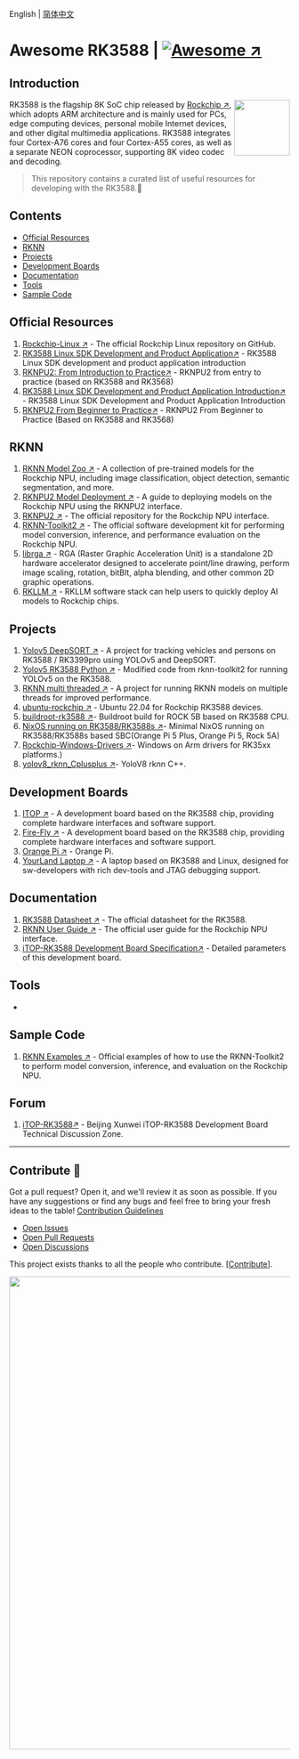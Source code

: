 English | [简体中文](README_CN.md)


# Awesome RK3588 | [![Awesome ↗](https://awesome.re/badge.svg)](https://awesome.re)


## Introduction

[<img src="https://www.rock-chips.com/templets/new_2014_9/images//logo.png" align="right" width="100">](https://www.rock-chips.com/)

RK3588 is the flagship 8K SoC chip released by [Rockchip ↗](https://www.rock-chips.com/a/en/), which adopts ARM architecture and is mainly used for PCs, edge computing devices, personal mobile Internet devices, and other digital multimedia applications. RK3588 integrates four Cortex-A76 cores and four Cortex-A55 cores, as well as a separate NEON coprocessor, supporting 8K video codec and decoding.

> This repository contains a curated list of useful resources for developing with the RK3588.:rocket:

## Contents

- [Official Resources](#official-resources)
- [RKNN](#rknn)
- [Projects](#projects)
- [Development Boards](#development-boards)
- [Documentation](#documentation)
- [Tools](#tools)
- [Sample Code](#sample-code)

## Official Resources

1. [Rockchip-Linux ↗](https://github.com/rockchip-linux) - The official Rockchip Linux repository on GitHub.
2. [RK3588 Linux SDK Development and Product Application↗](https://www.bilibili.com/video/BV1kV4y1W7X5) - RK3588 Linux SDK development and product application introduction
3. [RKNPU2: From Introduction to Practice↗](https://www.bilibili.com/video/BV1kV4y1W7X5) - RKNPU2 from entry to practice (based on RK3588 and RK3568)
4. [RK3588 Linux SDK Development and Product Application Introduction↗](https://www.bilibili.com/video/BV1kV4y1W7X5) - RK3588 Linux SDK Development and Product Application Introduction
5. [RKNPU2 From Beginner to Practice↗](https://www.bilibili.com/video/BV1Kj411D78q) - RKNPU2 From Beginner to Practice (Based on RK3588 and RK3568)

## RKNN

1. [RKNN Model Zoo ↗](https://github.com/airockchip/rknn_model_zoo/tree/main) - A collection of pre-trained models for the Rockchip NPU, including image classification, object detection, semantic segmentation, and more.
2. [RKNPU2 Model Deployment ↗](https://github.com/PaddlePaddle/FastDeploy/blob/develop/docs/en/faq/rknpu2/rknpu2.md) - A guide to deploying models on the Rockchip NPU using the RKNPU2 interface.
3. [RKNPU2 ↗](https://github.com/rockchip-linux/rknpu2) - The official repository for the Rockchip NPU interface.
4. [RKNN-Toolkit2 ↗](https://github.com/rockchip-linux/rknn-toolkit2) - The official software development kit for performing model conversion, inference, and performance evaluation on the Rockchip NPU.
5. [librga ↗](https://github.com/airockchip/librga) - RGA (Raster Graphic Acceleration Unit) is a standalone 2D hardware accelerator designed to accelerate point/line drawing, perform image scaling, rotation, bitBlt, alpha blending, and other common 2D graphic operations. 
6. [RKLLM ↗](https://github.com/airockchip/rknn-llm ) - RKLLM software stack can help users to quickly deploy AI models to Rockchip chips. 

## Projects

1. [Yolov5 DeepSORT ↗](https://github.com/Zhou-sx/yolov5_Deepsort_rknn) - A project for tracking vehicles and persons on RK3588 / RK3399pro using YOLOv5 and DeepSORT.
2. [Yolov5 RK3588 Python ↗](https://github.com/cluangar/YOLOv5-RK3588-Python) - Modified code from rknn-toolkit2 for running YOLOv5 on the RK3588.
3. [RKNN multi threaded ↗](https://github.com/leafqycc/rknn-multi-threaded) - A project for running RKNN models on multiple threads for improved performance.
4. [ubuntu-rockchip ↗](https://github.com/Joshua-Riek/ubuntu-rockchip/tree/main) - Ubuntu 22.04 for Rockchip RK3588 devices.
5. [buildroot-rk3588 ↗](https://github.com/Military-Vehicle-Detection/buildroot-rk3588)- Buildroot build for ROCK 5B based on RK3588 CPU.
6. [NixOS running on RK3588/RK3588s ↗](https://github.com/ryan4yin/nixos-rk3588)- Minimal NixOS running on RK3588/RK3588s based SBC(Orange Pi 5 Plus, Orange Pi 5, Rock 5A)
7. [Rockchip-Windows-Drivers ↗](https://github.com/worproject/Rockchip-Windows-Drivers)- Windows on Arm drivers for RK35xx platforms.)
8. [yolov8_rknn_Cplusplus ↗](https://github.com/cqu20160901/yolov8_rknn_Cplusplus)- YoloV8 rknn C++.


## Development Boards

1. [ITOP ↗](http://www.topeetboard.com/sydymfl/Product/iTOP-3588.html) - A development board based on the RK3588 chip, providing complete hardware interfaces and software support.
2. [Fire-Fly ↗](https://www.t-firefly.com/doc/download/164.html) - A development board based on the RK3588 chip, providing complete hardware interfaces and software support.
3. [Orange Pi ↗](http://www.orangepi.cn/) - Orange Pi.
4. [YourLand Laptop ↗](https://nanocode.cn/#/yl/) - A laptop based on RK3588 and Linux, designed for sw-developers with rich dev-tools and JTAG debugging support.

## Documentation

1. [RK3588 Datasheet ↗](https://www.rock-chips.com/uploads/pdf/2022.8.26/191/RK3588%20Brief%20Datasheet.pdf) - The official datasheet for the RK3588.
2. [RKNN User Guide ↗](https://github.com/rockchip-linux/rknn-toolkit2/tree/master/doc) - The official user guide for the Rockchip NPU interface.
3. [iTOP-RK3588 Development Board Specification↗](http://topeetboard.com/sydymfl/dwon/iTOP3588%E5%BC%80%E5%8F%91%E6%9D%BF%E8%A7%84%E6%A0%BC%E4%B9%A6.pdf) - Detailed parameters of this development board.

## Tools

-

## Sample Code

1. [RKNN Examples ↗](https://github.com/rockchip-linux/rknn-toolkit2/tree/master/examples) - Official examples of how to use the RKNN-Toolkit2 to perform model conversion, inference, and evaluation on the Rockchip NPU.

## Forum

1. [iTOP-RK3588↗](http://bbs.topeetboard.com/forum.php?mod=forumdisplay&fid=55) - Beijing Xunwei iTOP-RK3588 Development Board Technical Discussion Zone.

---

## Contribute 🤝

Got a pull request? Open it, and we'll review it as soon as possible. If you have any suggestions or find any bugs and feel free to bring your fresh ideas to the table! [Contribution Guidelines](contributing.md)

- [Open Issues](https://github.com/choushunn/awesome-RK3588/issues)
- [Open Pull Requests](https://github.com/choushunn/awesome-RK3588/pulls)
- [Open Discussions](https://github.com/choushunn/awesome-RK3588/discussions)

This project exists thanks to all the people who contribute. [[Contribute](contributing.md)].

<a href="https://github.com/choushunn/awesome-RK3588/graphs/contributors"><img src="https://contrib.rocks/image?repo=choushunn/awesome-RK3588&max=200&columns=24" width=850px /></a>
